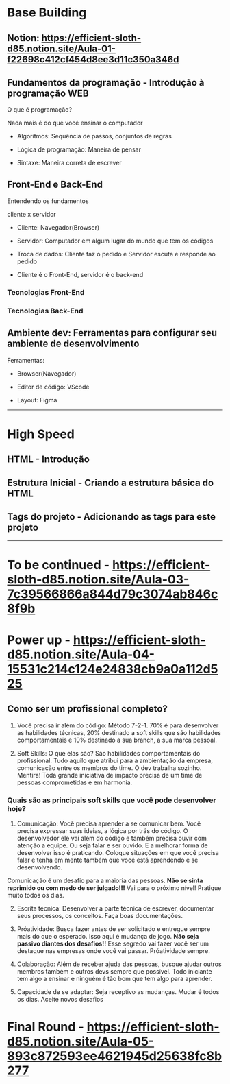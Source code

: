 # Base Building

## Notion: https://efficient-sloth-d85.notion.site/Aula-01-f22698c412cf454d8ee3d11c350a346d

## Fundamentos da programação - Introdução à programação WEB

O que é programação? 

Nada mais é do que você ensinar o computador

- Algoritmos: Sequência de passos, conjuntos de regras

- Lógica de programação: Maneira de pensar

- Sintaxe: Maneira correta de escrever


## Front-End e Back-End

Entendendo os fundamentos

cliente x servidor

- Cliente: Navegador(Browser)

- Servidor: Computador em algum lugar do mundo que tem os códigos

- Troca de dados: Cliente faz o pedido e Servidor escuta e responde ao pedido

- Cliente é o Front-End, servidor é o back-end

### Tecnologias Front-End


### Tecnologias Back-End


## Ambiente dev: Ferramentas para configurar seu ambiente de desenvolvimento

Ferramentas:

- Browser(Navegador)

- Editor de código: VScode

- Layout: Figma


<hr>

# High Speed

## HTML - Introdução

## Estrutura Inicial - Criando a estrutura básica do HTML

## Tags do projeto - Adicionando as tags para este projeto

<hr>

# To be continued - https://efficient-sloth-d85.notion.site/Aula-03-7c39566866a844d79c3074ab846c8f9b

# Power up - https://efficient-sloth-d85.notion.site/Aula-04-15531c214c124e24838cb9a0a112d525

## Como ser um profissional completo? 

1. Você precisa ir além do código: Método 7-2-1. 70% é para desenvolver as habilidades técnicas, 20% destinado a soft skills que são habilidades comportamentais e 10% destinado a sua branch, a sua marca pessoal. 

2. Soft Skills: O que elas são? São habilidades comportamentais do profissional. Tudo aquilo que atribui para a ambientação da empresa, comunicação entre os membros do time. O dev trabalha sozinho. Mentira! Toda grande iniciativa de impacto precisa de um time de pessoas comprometidas e em harmonia. 

### Quais são as principais soft skills que você pode desenvolver hoje? 

1. Comunicação: Você precisa aprender a se comunicar bem. Você precisa expressar suas ideias, a lógica por trás do código. O desenvolvedor ele vai além do código e também precisa ouvir com atenção a equipe. Ou seja falar e ser ouvido. E a melhorar forma de desenvolver isso é praticando. Coloque situações em que você precisa falar e tenha em mente também que você está aprendendo e se desenvolvendo.

Comunicação é um desafio para a maioria das pessoas. **Não se sinta reprimido ou com medo de ser julgado!!!** Vai para o próximo nível! Pratique muito todos os dias.


2. Escrita técnica: Desenvolver a parte técnica de escrever, documentar seus processos, os conceitos. Faça boas documentações.

3. Próatividade: Busca fazer antes de ser solicitado e entregue sempre mais do que o esperado. Isso aqui é mudança de jogo. **Não seja passivo diantes dos desafios!!** Esse segredo vai fazer você ser um destaque nas empresas onde você vai passar. Próatividade sempre.

4. Colaboração: Além de receber ajuda das pessoas, busque ajudar outros membros também e outros devs sempre que possível. Todo iniciante tem algo a ensinar e ninguém é tão bom que tem algo para aprender.

5. Capacidade de se adaptar: Seja receptivo as mudanças. Mudar é todos os dias. Aceite novos desafios

# Final Round - https://efficient-sloth-d85.notion.site/Aula-05-893c872593ee4621945d25638fc8b277



